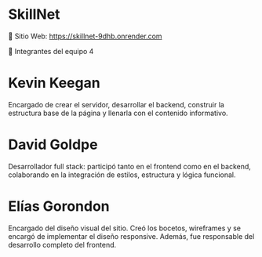 # SkillNet

🔗 Sitio Web: https://skillnet-9dhb.onrender.com

👥 Integrantes del equipo 4

# Kevin Keegan

Encargado de crear el servidor, desarrollar el backend, construir la estructura base de la página y llenarla con el contenido informativo.

# David Goldpe

Desarrollador full stack: participó tanto en el frontend como en el backend, colaborando en la integración de estilos, estructura y lógica funcional.

# Elías Gorondon

Encargado del diseño visual del sitio. Creó los bocetos, wireframes y se encargó de implementar el diseño responsive. Además, fue responsable del desarrollo completo del frontend.


